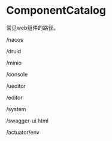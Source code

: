 # ComponentCatalog
常见web组件的路径。


/nacos

/druid

/minio

/console

/ueditor

/editor

/system

/swagger-ui.html

/actuator/env

